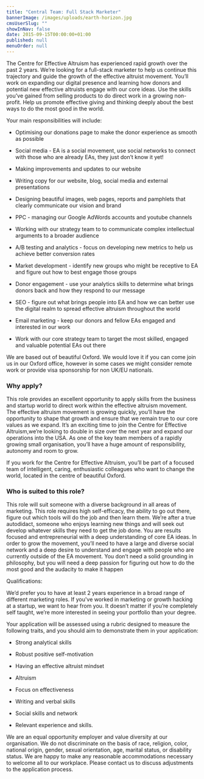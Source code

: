 ```yaml
---
title: "Central Team: Full Stack Marketer"
bannerImage: /images/uploads/earth-horizon.jpg
cmsUserSlug: ""
showInNav: false
date: 2015-09-15T00:00:00+01:00
published: null
menuOrder: null
---
```


  The Centre for Effective Altruism has experienced rapid growth over the past 2 years. We&rsquo;re looking for a full-stack marketer to help us continue this trajectory and guide the growth of the effective altruist movement. You&rsquo;ll work on expanding our digital presence and learning how donors and potential new effective altruists engage with our core ideas. Use the skills you&rsquo;ve gained from selling products to do direct work in a growing non-profit. Help us promote effective giving and thinking deeply about the best ways to do the most good in the world.

Your main responsibilities will include:

* Optimising our donations page to make the donor experience as smooth as possible

* Social media - EA is a social movement, use social networks to connect with those who are already EAs, they just don&rsquo;t know it yet!

* Making improvements and updates to our website

* Writing copy for our website, blog, social media and external presentations

* Designing beautiful images, web pages, reports and pamphlets that clearly communicate our vision and brand

* PPC - managing our Google AdWords accounts and youtube channels

* Working with our strategy team to to communicate complex intellectual arguments to a broader audience

* A/B testing and analytics - focus on developing new metrics to help us achieve better conversion rates

* Market development - identify new groups who might be receptive to EA and figure out how to best engage those groups

* Donor engagement - use your analytics skills to determine what brings donors back and how they respond to our message

* SEO - figure out what brings people into EA and how we can better use the digital realm to spread effective altruism throughout the world

* Email marketing - keep our donors and fellow EAs engaged and interested in our work

* Work with our core strategy team to target the most skilled, engaged and valuable potential EAs out there

We are based out of beautiful Oxford. We would love it if you can come join us in our Oxford office, however in some cases we might consider remote work or provide visa sponsorship for non UK/EU nationals.

  
### Why apply?

This role provides an excellent opportunity to apply skills from the business and startup world to direct work within the effective altruism movement. The effective altruism movement is growing quickly, you&rsquo;ll have the opportunity to shape that growth and ensure that we remain true to our core values as we expand. It&rsquo;s an exciting time to join the Centre for Effective Altruism,we&rsquo;re looking to double in size over the next year and expand our operations into the USA. As one of the key team members of a rapidly growing small organisation, you&rsquo;ll have a huge amount of responsibility, autonomy and room to grow.

If you work for the Centre for Effective Altruism, you&rsquo;ll be part of a focused team of intelligent, caring, enthusiastic colleagues who want to change the world, located in the centre of beautiful Oxford.

### Who is suited to this role?

This role will suit someone with a diverse background in all areas of marketing. This role requires high self-efficacy, the ability to go out there, figure out which tools will do the job and then learn them. We&rsquo;re after a true autodidact, someone who enjoys learning new things and will seek out develop whatever skills they need to get the job done. You are results focused and entrepreneurial with a deep understanding of core EA ideas. In order to grow the movement, you&rsquo;ll need to have a large and diverse social network and a deep desire to understand and engage with people who are currently outside of the EA movement. You don&rsquo;t need a solid grounding in philosophy, but you will need a deep passion for figuring out how to do the most good and the audacity to make it happen

Qualifications:

We&rsquo;d prefer you to have at least 2 years experience in a broad range of different marketing roles. If you've worked in marketing or growth hacking at a startup, we want to hear from you. It doesn&rsquo;t matter if you&rsquo;re completely self taught, we&rsquo;re more interested in seeing your portfolio than your degree.

  
  
  
Your application will be assessed using a rubric designed to measure the following traits, and you should aim to demonstrate them in your application:

 * Strong analytical skills

* Robust positive self-motivation

* Having an effective altruist mindset

* Altruism

* Focus on effectiveness

* Writing and verbal skills

* Social skills and network

* Relevant experience and skills.

We are an equal opportunity employer and value diversity at our organisation. We do not discriminate on the basis of race, religion, color, national origin, gender, sexual orientation, age, marital status, or disability status. We are happy to make any reasonable accommodations necessary to welcome all to our workplace. Please contact us to discuss adjustments to the application process. 

  
  
  
  
